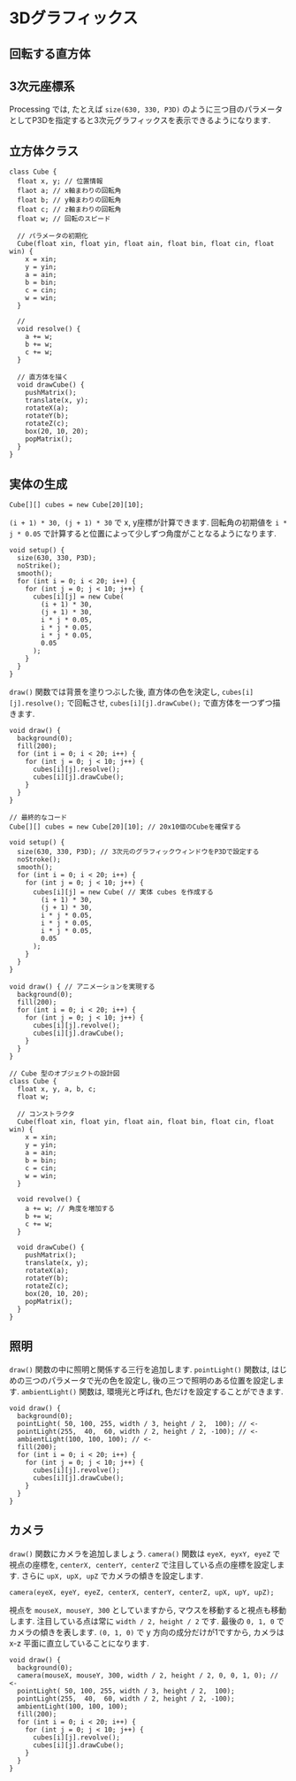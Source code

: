 # 3Dグラフィックス
## 回転する直方体

## 3次元座標系
Processing では, たとえば `size(630, 330, P3D)` のように三つ目のパラメータとしてP3Dを指定すると3次元グラフィックスを表示できるようになります.

## 立方体クラス
```processing
class Cube {
  float x, y; // 位置情報
  flaot a; // x軸まわりの回転角
  float b; // y軸まわりの回転角
  float c; // z軸まわりの回転角
  float w; // 回転のスピード
  
  // パラメータの初期化
  Cube(float xin, float yin, float ain, float bin, float cin, float win) {
    x = xin;
    y = yin;
    a = ain;
    b = bin;
    c = cin;
    w = win;
  }
  
  // 
  void resolve() {
    a += w;
    b += w;
    c += w;
  }
  
  // 直方体を描く
  void drawCube() {
    pushMatrix();
    translate(x, y);
    rotateX(a);
    rotateY(b);
    rotateZ(c);
    box(20, 10, 20);
    popMatrix();
  }
}
```

## 実体の生成
```processing
Cube[][] cubes = new Cube[20][10];
```

`(i + 1) * 30, (j + 1) * 30` で x, y座標が計算できます.
回転角の初期値を `i * j * 0.05` で計算すると位置によって少しずつ角度がことなるようになります.

```processing
void setup() {
  size(630, 330, P3D);
  noStrike();
  smooth();
  for (int i = 0; i < 20; i++) {
    for (int j = 0; j < 10; j++) {
      cubes[i][j] = new Cube(
        (i + 1) * 30,
        (j + 1) * 30,
        i * j * 0.05,
        i * j * 0.05,
        i * j * 0.05, 
        0.05
      );
    }
  }
}
```

`draw()` 関数では背景を塗りつぶした後, 直方体の色を決定し, 
`cubes[i][j].resolve();` で回転させ, `cubes[i][j].drawCube();` で直方体を一つずつ描きます.

```processing
void draw() {
  background(0);
  fill(200);
  for (int i = 0; i < 20; i++) {
    for (int j = 0; j < 10; j++) {
      cubes[i][j].resolve();
      cubes[i][j].drawCube();
    }
  }
}
```

```processing
// 最終的なコード
Cube[][] cubes = new Cube[20][10]; // 20x10個のCubeを確保する

void setup() {
  size(630, 330, P3D); // 3次元のグラフィックウィンドウをP3Dで設定する
  noStroke();
  smooth();
  for (int i = 0; i < 20; i++) {
    for (int j = 0; j < 10; j++) {
      cubes[i][j] = new Cube( // 実体 cubes を作成する
        (i + 1) * 30,
        (j + 1) * 30,
        i * j * 0.05,
        i * j * 0.05,
        i * j * 0.05,
        0.05
      );
    }
  }
}

void draw() { // アニメーションを実現する
  background(0);
  fill(200);
  for (int i = 0; i < 20; i++) {
    for (int j = 0; j < 10; j++) {
      cubes[i][j].revolve();
      cubes[i][j].drawCube();
    }
  }
}

// Cube 型のオブジェクトの設計図
class Cube {
  float x, y, a, b, c;
  float w;
  
  // コンストラクタ
  Cube(float xin, float yin, float ain, float bin, float cin, float win) {
    x = xin;
    y = yin;
    a = ain;
    b = bin;
    c = cin;
    w = win;
  }
  
  void revolve() {
    a += w; // 角度を増加する
    b += w;
    c += w;
  }
  
  void drawCube() {
    pushMatrix();
    translate(x, y);
    rotateX(a);
    rotateY(b);
    rotateZ(c);
    box(20, 10, 20);
    popMatrix();
  }
}
```

## 照明
`draw()` 関数の中に照明と関係する三行を追加します.
`pointLight()` 関数は, はじめの三つのパラメータで光の色を設定し, 後の三つで照明のある位置を設定します.
`ambientLight()` 関数は, 環境光と呼ばれ, 色だけを設定することができます.

```processing
void draw() {
  background(0);
  pointLight( 50, 100, 255, width / 3, height / 2,  100); // <-
  pointLight(255,  40,  60, width / 2, height / 2, -100); // <-
  ambientLight(100, 100, 100); // <-
  fill(200);
  for (int i = 0; i < 20; i++) {
    for (int j = 0; j < 10; j++) {
      cubes[i][j].revolve();
      cubes[i][j].drawCube();
    }
  }
}
```

## カメラ
`draw()` 関数にカメラを追加しましょう.
`camera()` 関数は `eyeX, eyxY, eyeZ` で視点の座標を,
`centerX, centerY, centerZ` で注目している点の座標を設定します.
さらに `upX, upX, upZ` でカメラの傾きを設定します.

```processing
camera(eyeX, eyeY, eyeZ, centerX, centerY, centerZ, upX, upY, upZ);
```

視点を `mouseX, mouseY, 300` としていますから, マウスを移動すると視点も移動します.
注目している点は常に `width / 2, height / 2` です. 最後の `0, 1, 0` でカメラの傾きを表します.
`(0, 1, 0)` で y 方向の成分だけが1ですから, カメラは x-z 平面に直立していることになります.

```processing
void draw() {
  background(0);
  camera(mouseX, mouseY, 300, width / 2, height / 2, 0, 0, 1, 0); // <-
  pointLight( 50, 100, 255, width / 3, height / 2,  100);
  pointLight(255,  40,  60, width / 2, height / 2, -100);
  ambientLight(100, 100, 100);
  fill(200);
  for (int i = 0; i < 20; i++) {
    for (int j = 0; j < 10; j++) {
      cubes[i][j].revolve();
      cubes[i][j].drawCube();
    }
  }
}
```

